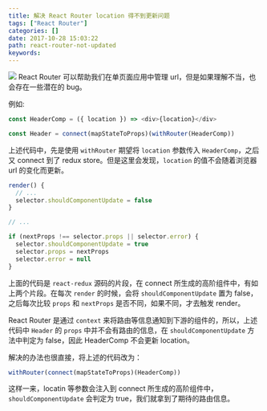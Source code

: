 ```yaml
---
title: 解决 React Router location 得不到更新问题
tags: ["React Router"]
categories: []
date: 2017-10-28 15:03:22
path: react-router-not-updated
keywords:
---
```


![](/media/redux-and-react-router.png)
React Router 可以帮助我们在单页面应用中管理 url，但是如果理解不当，也会存在一些潜在的 bug。

<!--more-->

例如:

```js
const HeaderComp = ({ location }) => <div>{location}</div>

const Header = connect(mapStateToProps)(withRouter(HeaderComp))
```

上述代码中，先是使用 `withRouter` 期望将 `location` 参数传入 `HeaderComp`，之后又 connect 到了 redux store。但是这里会发现，`location` 的值不会随着浏览器 url 的变化而更新。

```js
render() {
  // ...
  selector.shouldComponentUpdate = false
}

// ...

if (nextProps !== selector.props || selector.error) {
  selector.shouldComponentUpdate = true
  selector.props = nextProps
  selector.error = null
}
```

上面的代码是 `react-redux` 源码的片段，在 connect 所生成的高阶组件中，有如上两个片段。在每次 `render` 的时候，会将 `shouldComponentUpdate` 置为 false，之后每次比较 `props` 和 `nextProps` 是否不同，如果不同，才去触发 render。

React Router 是通过 `context` 来将路由等信息通知到下游的组件的，所以，上述代码中 `Header` 的 `props` 中并不会有路由的信息，在 `shouldComponentUpdate` 方法中判定为 false，因此 HeaderComp 不会更新 location。

解决的办法也很直接，将上述的代码改为：

```js
withRouter(connect(mapStateToProps)(HeaderComp))
```

这样一来，locatin 等参数会注入到 connect 所生成的高阶组件中， `shouldComponentUpdate` 会判定为 true，我们就拿到了期待的路由信息。
